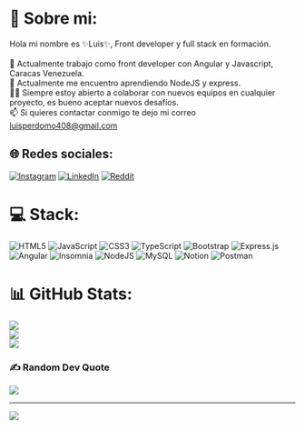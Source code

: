 # 💫 Sobre mi:
Hola mi nombre es ✨Luis✨, Front developer y full stack en formación.<br><br>🔭 Actualmente trabajo como front developer con Angular y Javascript, Caracas Venezuela.<br>🌱 Actualmente me encuentro aprendiendo NodeJS y express.<br>🤝🏻 Siempre estoy abierto a colaborar con nuevos equipos en cualquier proyecto, es bueno aceptar nuevos desafíos. <br>📫 Si quieres contactar conmigo te dejo mi correo luisperdomo408@gmail.com


## 🌐 Redes sociales:
[![Instagram](https://img.shields.io/badge/Instagram-%23E4405F.svg?logo=Instagram&logoColor=white)](https://instagram.com/luisperdomo408) [![LinkedIn](https://img.shields.io/badge/LinkedIn-%230077B5.svg?logo=linkedin&logoColor=white)](https://linkedin.com/in/https://www.linkedin.com/in/luis-perdomo-51a3921a6/) [![Reddit](https://img.shields.io/badge/Reddit-%23FF4500.svg?logo=Reddit&logoColor=white)](https://reddit.com/user/RVeMrLUISG4L) 

# 💻 Stack:
![HTML5](https://img.shields.io/badge/html5-%23E34F26.svg?style=for-the-badge&logo=html5&logoColor=white) ![JavaScript](https://img.shields.io/badge/javascript-%23323330.svg?style=for-the-badge&logo=javascript&logoColor=%23F7DF1E) ![CSS3](https://img.shields.io/badge/css3-%231572B6.svg?style=for-the-badge&logo=css3&logoColor=white) ![TypeScript](https://img.shields.io/badge/typescript-%23007ACC.svg?style=for-the-badge&logo=typescript&logoColor=white) ![Bootstrap](https://img.shields.io/badge/bootstrap-%23563D7C.svg?style=for-the-badge&logo=bootstrap&logoColor=white) ![Express.js](https://img.shields.io/badge/express.js-%23404d59.svg?style=for-the-badge&logo=express&logoColor=%2361DAFB) ![Angular](https://img.shields.io/badge/angular-%23DD0031.svg?style=for-the-badge&logo=angular&logoColor=white) ![Insomnia](https://img.shields.io/badge/Insomnia-black?style=for-the-badge&logo=insomnia&logoColor=5849BE) ![NodeJS](https://img.shields.io/badge/node.js-6DA55F?style=for-the-badge&logo=node.js&logoColor=white) ![MySQL](https://img.shields.io/badge/mysql-%2300f.svg?style=for-the-badge&logo=mysql&logoColor=white) ![Notion](https://img.shields.io/badge/Notion-%23000000.svg?style=for-the-badge&logo=notion&logoColor=white) ![Postman](https://img.shields.io/badge/Postman-FF6C37?style=for-the-badge&logo=postman&logoColor=white)
# 📊 GitHub Stats:
![](https://github-readme-stats.vercel.app/api?username=MrLuis1&theme=nightowl&hide_border=true&include_all_commits=false&count_private=false)<br/>
![](https://github-readme-streak-stats.herokuapp.com/?user=MrLuis1&theme=nightowl&hide_border=true)<br/>
![](https://github-readme-stats.vercel.app/api/top-langs/?username=MrLuis1&theme=nightowl&hide_border=true&include_all_commits=false&count_private=false&layout=compact)

### ✍️ Random Dev Quote
![](https://quotes-github-readme.vercel.app/api?type=horizontal&theme=radical)

---
[![](https://visitcount.itsvg.in/api?id=MrLuis1&icon=0&color=0)](https://visitcount.itsvg.in)

<!-- Proudly created with GPRM ( https://gprm.itsvg.in ) -->
